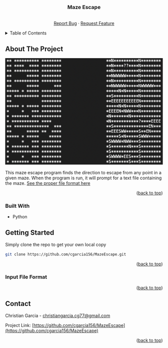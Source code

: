 <a name="readme-top"></a>

<!-- PROJECT LOGO -->
<br />
<div align="center">
  <a href="https://github.com/cgarcia156/MazeEscape">
    <!--<img src="images/DB.png" alt="Logo" width="90" height="90">-->
  </a>
  
  <h3 align="center">Maze Escape</h3>

  <p align="center">
    <br />
    <a href="https://github.com/cgarcia156/MazeEscape/issues">Report Bug</a>
    ·
    <a href="https://github.com/cgarcia156/MazeEscape/issues">Request Feature</a>
  </p>
</div>



<!-- TABLE OF CONTENTS -->
<details>
  <summary>Table of Contents</summary>
  <ol>
    <li>
      <a href="#about-the-project">About The Project</a>
    </li>
    <li>
      <a href="#getting-started">Getting Started</a>
    </li>
    <li><a href="#input-file-format">Input File Format</a></li>
    <li><a href="#contact">Contact</a></li>
  </ol>
</details>



<!-- ABOUT THE PROJECT -->
## About The Project

<div align="center">
<img src="Images/output.png" alt="Example" width="600" height="340">
</div>

This maze escape program finds the direction to escape from any point in a given maze. When the program is run, it will prompt for a text file containing the maze. [See the proper file format here](#input-file-format)


<p align="right">(<a href="#readme-top">back to top</a>)</p>

### Built With

* Python


<!-- GETTING STARTED -->
## Getting Started

Simply clone the repo to get your own local copy
  ```sh
  git clone https://github.com/cgarcia156/MazeEscape.git
  ```

<p align="right">(<a href="#readme-top">back to top</a>)</p>


<!-- Format -->
### Input File Format



<p align="right">(<a href="#readme-top">back to top</a>)</p>

<!-- CONTACT -->
## Contact

Christian Garcia - christiangarcia.cg77@gmail.com

Project Link: [https://github.com/cgarcia156/MazeEscape](https://github.com/cgarcia156/MazeEscape)

<p align="right">(<a href="#readme-top">back to top</a>)</p>
